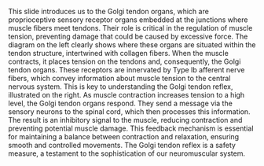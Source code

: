This slide introduces us to the Golgi tendon organs, which are proprioceptive sensory receptor organs embedded at the junctions where muscle fibers meet tendons. Their role is critical in the regulation of muscle tension, preventing damage that could be caused by excessive force.
The diagram on the left clearly shows where these organs are situated within the tendon structure, intertwined with collagen fibers. When the muscle contracts, it places tension on the tendons and, consequently, the Golgi tendon organs.
These receptors are innervated by Type Ib afferent nerve fibers, which convey information about muscle tension to the central nervous system. This is key to understanding the Golgi tendon reflex, illustrated on the right.
As muscle contraction increases tension to a high level, the Golgi tendon organs respond. They send a message via the sensory neurons to the spinal cord, which then processes this information. The result is an inhibitory signal to the muscle, reducing contraction and preventing potential muscle damage.
This feedback mechanism is essential for maintaining a balance between contraction and relaxation, ensuring smooth and controlled movements. The Golgi tendon reflex is a safety measure, a testament to the sophistication of our neuromuscular system.